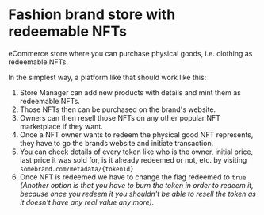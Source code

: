 # Fashion brand store with redeemable NFTs

eCommerce store where you can purchase physical goods, i.e. clothing as redeemable NFTs.

In the simplest way, a platform like that should work like this:

1. Store Manager can add new products with details and mint them as redeemable NFTs.
2. Those NFTs then can be purchased on the brand's website.
3. Owners can then resell those NFTs on any other popular NFT marketplace if they want.
4. Once a NFT owner wants to redeem the physical good NFT represents, they have to go the brands website and initiate transaction.
5. You can check details of every token like who is the owner, initial price, last price it was sold for, is it already redeemed or not, etc. by visiting `somebrand.com/metadata/{tokenId}`
6. Once NFT is redeemed we have to change the flag redeemed to `true` *(Another option is that you have to burn the token in order to redeem it, because once you redeem it you shouldn't be able to resell the token as it doesn't have any real value any more).*
